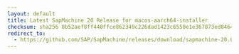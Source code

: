 ```yaml
---
layout: default
title: Latest SapMachine 20 Release for macos-aarch64-installer
checksum: sha256 8b52aef8ff440ffce862349c226dad1423c6550e1e367873ed84643c61dc2bb9
redirect_to:
  - https://github.com/SAP/SapMachine/releases/download/sapmachine-20.0.2/sapmachine-jdk-20.0.2_macos-aarch64_bin.dmg
---
```

